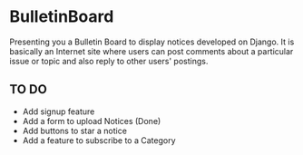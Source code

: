 # BulletinBoard #
Presenting you a Bulletin Board to display notices developed on Django. It is basically an Internet site where users can post comments about a particular issue or topic and also reply to other users' postings.

## TO DO ##
* Add signup feature
* Add a form to upload Notices (Done)
* Add buttons to star a notice
* Add a feature to subscribe to a Category
